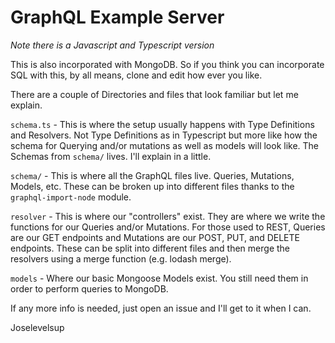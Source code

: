 # GraphQL Example Server

*Note there is a Javascript and Typescript version*



This is also incorporated with MongoDB. So if you think you can incorporate SQL with this, by all means, clone and edit how ever you like. 

There are a couple of Directories and files that look familiar but let me explain. 

`schema.ts` - This is where the setup usually happens with Type Definitions and Resolvers. Not Type Definitions as in Typescript but more like how the schema for Querying and/or mutations as well as models will look like. The Schemas from `schema/` lives. I'll explain in a little.

`schema/` - This is where all the GraphQL files live. Queries, Mutations, Models, etc. These can be broken up into different files thanks to the `graphql-import-node` module. 

`resolver` - This is where our "controllers" exist. They are where we write the functions for our Queries and/or Mutations. For those used to REST, Queries are our GET endpoints and Mutations are our POST, PUT, and DELETE endpoints. These can be split into different files and then merge the resolvers using a merge function (e.g. lodash merge).

`models` - Where our basic Mongoose Models exist. You still need them in order to perform queries to MongoDB. 


If any more info is needed, just open an issue and I'll get to it when I can. 

Joselevelsup
